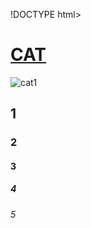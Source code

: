!DOCTYPE html>
<html lang="en">
<head>
    <meta charset="UTF-8">
    <meta http-equiv="X-UA-Compatible" content="IE=edge">
    <meta name="viewport" content="width=device-width, initial-scale=1.0">
    <title>Document</title>
</head>
<body>
    <h1><u>CAT</u></h1>
    <img src="http://gg.gg/13ntmu" alt="cat1">   
    <h2>1</h2>
    <h3>2</h3>
    <h4>3</h4>
    <h5>4</h5>
    <h6>5</h6>
    
    
</body>
</html>
